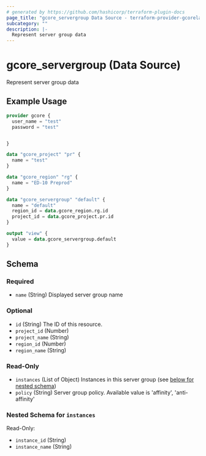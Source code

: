 ```yaml
---
# generated by https://github.com/hashicorp/terraform-plugin-docs
page_title: "gcore_servergroup Data Source - terraform-provider-gcorelabs"
subcategory: ""
description: |-
  Represent server group data
---
```


# gcore_servergroup (Data Source)

Represent server group data

## Example Usage

```terraform
provider gcore {
  user_name = "test"
  password = "test"


}

data "gcore_project" "pr" {
  name = "test"
}

data "gcore_region" "rg" {
  name = "ED-10 Preprod"
}

data "gcore_servergroup" "default" {
  name = "default"
  region_id = data.gcore_region.rg.id
  project_id = data.gcore_project.pr.id
}

output "view" {
  value = data.gcore_servergroup.default
}
```

<!-- schema generated by tfplugindocs -->
## Schema

### Required

- `name` (String) Displayed server group name

### Optional

- `id` (String) The ID of this resource.
- `project_id` (Number)
- `project_name` (String)
- `region_id` (Number)
- `region_name` (String)

### Read-Only

- `instances` (List of Object) Instances in this server group (see [below for nested schema](#nestedatt--instances))
- `policy` (String) Server group policy. Available value is 'affinity', 'anti-affinity'

<a id="nestedatt--instances"></a>
### Nested Schema for `instances`

Read-Only:

- `instance_id` (String)
- `instance_name` (String)


